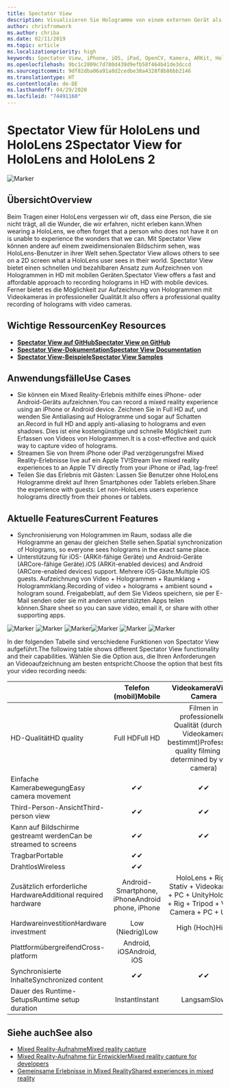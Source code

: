 ```yaml
---
title: Spectator View
description: Visualisieren Sie Hologramme von einem externen Gerät als Mittel zur Darstellung eines Mixed Reality-Erlebnisses auf einem externen Display oder zur Aufzeichnung eines Mixed Reality-Erlebnisses.
author: chrisfromwork
ms.author: chriba
ms.date: 02/11/2019
ms.topic: article
ms.localizationpriority: high
keywords: Spectator View, iPhone, iOS, iPad, OpenCV, Kamera, ARKit, HoloLens, Mixed Reality, MixedRealityToolkit, Demo, aufzeichnen
ms.openlocfilehash: 9bc1c2809c7d780d439d9efb58f464b41de3dccd
ms.sourcegitcommit: 9df82dba06a91a8d2cedbe38a4328f8b86bb2146
ms.translationtype: HT
ms.contentlocale: de-DE
ms.lasthandoff: 04/29/2020
ms.locfileid: "74491160"
---
```

# <a name="spectator-view-for-hololens-and-hololens-2"></a><span data-ttu-id="892aa-104">Spectator View für HoloLens und HoloLens 2</span><span class="sxs-lookup"><span data-stu-id="892aa-104">Spectator View for HoloLens and HoloLens 2</span></span>

![Marker](images/SpecViewPhoneHero.jpg)

## <a name="overview"></a><span data-ttu-id="892aa-106">Übersicht</span><span class="sxs-lookup"><span data-stu-id="892aa-106">Overview</span></span>

<span data-ttu-id="892aa-107">Beim Tragen einer HoloLens vergessen wir oft, dass eine Person, die sie nicht trägt, all die Wunder, die wir erfahren, nicht erleben kann.</span><span class="sxs-lookup"><span data-stu-id="892aa-107">When wearing a HoloLens, we often forget that a person who does not have it on is unable to experience the wonders that we can.</span></span> <span data-ttu-id="892aa-108">Mit Spectator View können andere auf einem zweidimensionalen Bildschirm sehen, was HoloLens-Benutzer in ihrer Welt sehen.</span><span class="sxs-lookup"><span data-stu-id="892aa-108">Spectator View allows others to see on a 2D screen what a HoloLens user sees in their world.</span></span>
<span data-ttu-id="892aa-109">Spectator View bietet einen schnellen und bezahlbaren Ansatz zum Aufzeichnen von Hologrammen in HD mit mobilen Geräten.</span><span class="sxs-lookup"><span data-stu-id="892aa-109">Spectator View offers a fast and affordable approach to recording holograms in HD with mobile devices.</span></span> <span data-ttu-id="892aa-110">Ferner bietet es die Möglichkeit zur Aufzeichnung von Hologrammen mit Videokameras in professioneller Qualität.</span><span class="sxs-lookup"><span data-stu-id="892aa-110">It also offers a professional quality recording of holograms with video cameras.</span></span>

## <a name="key-resources"></a><span data-ttu-id="892aa-111">Wichtige Ressourcen</span><span class="sxs-lookup"><span data-stu-id="892aa-111">Key Resources</span></span>

* [<span data-ttu-id="892aa-112">**Spectator View auf GitHub**</span><span class="sxs-lookup"><span data-stu-id="892aa-112">**Spectator View on GitHub**</span></span>](https://github.com/microsoft/MixedReality-SpectatorView)
* [<span data-ttu-id="892aa-113">**Spectator View-Dokumentation**</span><span class="sxs-lookup"><span data-stu-id="892aa-113">**Spectator View Documentation**</span></span>](https://microsoft.github.io/MixedReality-SpectatorView/README.html)
* [<span data-ttu-id="892aa-114">**Spectator View-Beispiele**</span><span class="sxs-lookup"><span data-stu-id="892aa-114">**Spectator View Samples**</span></span>](https://github.com/microsoft/MixedReality-SpectatorView/tree/master/samples)

## <a name="use-cases"></a><span data-ttu-id="892aa-115">Anwendungsfälle</span><span class="sxs-lookup"><span data-stu-id="892aa-115">Use Cases</span></span>
* <span data-ttu-id="892aa-116">Sie können ein Mixed Reality-Erlebnis mithilfe eines iPhone- oder Android-Geräts aufzeichnen.</span><span class="sxs-lookup"><span data-stu-id="892aa-116">You can record a mixed reality experience using an iPhone or Android device.</span></span> <span data-ttu-id="892aa-117">Zeichnen Sie in Full HD auf, und wenden Sie Antialiasing auf Hologramme und sogar auf Schatten an.</span><span class="sxs-lookup"><span data-stu-id="892aa-117">Record in full HD and apply anti-aliasing to holograms and even shadows.</span></span> <span data-ttu-id="892aa-118">Dies ist eine kostengünstige und schnelle Möglichkeit zum Erfassen von Videos von Hologrammen.</span><span class="sxs-lookup"><span data-stu-id="892aa-118">It is a cost-effective and quick way to capture video of holograms.</span></span>
* <span data-ttu-id="892aa-119">Streamen Sie von Ihrem iPhone oder iPad verzögerungsfrei Mixed Reality-Erlebnisse live auf ein Apple TV!</span><span class="sxs-lookup"><span data-stu-id="892aa-119">Stream live mixed reality experiences to an Apple TV directly from your iPhone or iPad, lag-free!</span></span>
* <span data-ttu-id="892aa-120">Teilen Sie das Erlebnis mit Gästen: Lassen Sie Benutzer ohne HoloLens Hologramme direkt auf Ihren Smartphones oder Tablets erleben.</span><span class="sxs-lookup"><span data-stu-id="892aa-120">Share the experience with guests: Let non-HoloLens users experience holograms directly from their phones or tablets.</span></span>

## <a name="current-features"></a><span data-ttu-id="892aa-121">Aktuelle Features</span><span class="sxs-lookup"><span data-stu-id="892aa-121">Current Features</span></span>

* <span data-ttu-id="892aa-122">Synchronisierung von Hologrammen im Raum, sodass alle die Hologramme an genau der gleichen Stelle sehen.</span><span class="sxs-lookup"><span data-stu-id="892aa-122">Spatial synchronization of Holograms, so everyone sees holograms in the exact same place.</span></span>
* <span data-ttu-id="892aa-123">Unterstützung für iOS- (ARKit-fähige Geräte) und Android-Geräte (ARCore-fähige Geräte).</span><span class="sxs-lookup"><span data-stu-id="892aa-123">iOS (ARKit-enabled devices) and Android (ARCore-enabled devices) support.</span></span>
<span data-ttu-id="892aa-124">Mehrere iOS-Gäste.</span><span class="sxs-lookup"><span data-stu-id="892aa-124">Multiple iOS guests.</span></span>
<span data-ttu-id="892aa-125">Aufzeichnung von Video + Hologrammen + Raumklang + Hologrammklang.</span><span class="sxs-lookup"><span data-stu-id="892aa-125">Recording of video + holograms + ambient sound + hologram sound.</span></span>
<span data-ttu-id="892aa-126">Freigabeblatt, auf dem Sie Videos speichern, sie per E-Mail senden oder sie mit anderen unterstützten Apps teilen können.</span><span class="sxs-lookup"><span data-stu-id="892aa-126">Share sheet so you can save video, email it, or share with other supporting apps.</span></span>

<span data-ttu-id="892aa-127">![Marker](images/SpecViewPhoneDemo.jpg)
![Marker](images/hololensspectatorview-500px.jpg) ![Marker](images/spectatorview-300px.png)</span><span class="sxs-lookup"><span data-stu-id="892aa-127">![Marker](images/SpecViewPhoneDemo.jpg)
![Marker](images/hololensspectatorview-500px.jpg) ![Marker](images/spectatorview-300px.png)</span></span>

<span data-ttu-id="892aa-128">In der folgenden Tabelle sind verschiedene Funktionen von Spectator View aufgeführt.</span><span class="sxs-lookup"><span data-stu-id="892aa-128">The following table shows different Spectator View functionality and their capabilities.</span></span> <span data-ttu-id="892aa-129">Wählen Sie die Option aus, die Ihren Anforderungen an Videoaufzeichnung am besten entspricht:</span><span class="sxs-lookup"><span data-stu-id="892aa-129">Choose the option that best fits your video recording needs:</span></span>

|                                      | <span data-ttu-id="892aa-130">Telefon (mobil)</span><span class="sxs-lookup"><span data-stu-id="892aa-130">Mobile</span></span>                  |                    <span data-ttu-id="892aa-131">Videokamera</span><span class="sxs-lookup"><span data-stu-id="892aa-131">Video Camera</span></span>              |
|--------------------------------------|:-----------------------:|:-------------------------------------------:|
| <span data-ttu-id="892aa-132">HD-Qualität</span><span class="sxs-lookup"><span data-stu-id="892aa-132">HD quality</span></span>                           |         <span data-ttu-id="892aa-133">Full HD</span><span class="sxs-lookup"><span data-stu-id="892aa-133">Full HD</span></span>         |        <span data-ttu-id="892aa-134">Filmen in professioneller Qualität (durch die Videokamera bestimmt)</span><span class="sxs-lookup"><span data-stu-id="892aa-134">Professional quality filming (as determined by video camera)</span></span>      |
| <span data-ttu-id="892aa-135">Einfache Kamerabewegung</span><span class="sxs-lookup"><span data-stu-id="892aa-135">Easy camera movement</span></span>                 |            <span data-ttu-id="892aa-136">✔</span><span class="sxs-lookup"><span data-stu-id="892aa-136">✔</span></span>            |                      <span data-ttu-id="892aa-137">✔</span><span class="sxs-lookup"><span data-stu-id="892aa-137">✔</span></span>                      |
| <span data-ttu-id="892aa-138">Third-Person-Ansicht</span><span class="sxs-lookup"><span data-stu-id="892aa-138">Third-person view</span></span>                    |            <span data-ttu-id="892aa-139">✔</span><span class="sxs-lookup"><span data-stu-id="892aa-139">✔</span></span>            |                      <span data-ttu-id="892aa-140">✔</span><span class="sxs-lookup"><span data-stu-id="892aa-140">✔</span></span>                      |
| <span data-ttu-id="892aa-141">Kann auf Bildschirme gestreamt werden</span><span class="sxs-lookup"><span data-stu-id="892aa-141">Can be streamed to screens</span></span>           |            <span data-ttu-id="892aa-142">✔</span><span class="sxs-lookup"><span data-stu-id="892aa-142">✔</span></span>            |                      <span data-ttu-id="892aa-143">✔</span><span class="sxs-lookup"><span data-stu-id="892aa-143">✔</span></span>                      |
| <span data-ttu-id="892aa-144">Tragbar</span><span class="sxs-lookup"><span data-stu-id="892aa-144">Portable</span></span>                             |            <span data-ttu-id="892aa-145">✔</span><span class="sxs-lookup"><span data-stu-id="892aa-145">✔</span></span>            |                                             |
| <span data-ttu-id="892aa-146">Drahtlos</span><span class="sxs-lookup"><span data-stu-id="892aa-146">Wireless</span></span>                             |            <span data-ttu-id="892aa-147">✔</span><span class="sxs-lookup"><span data-stu-id="892aa-147">✔</span></span>            |                                             |
| <span data-ttu-id="892aa-148">Zusätzlich erforderliche Hardware</span><span class="sxs-lookup"><span data-stu-id="892aa-148">Additional required hardware</span></span>         |     <span data-ttu-id="892aa-149">Android-Smartphone, iPhone</span><span class="sxs-lookup"><span data-stu-id="892aa-149">Android phone, iPhone</span></span>    | <span data-ttu-id="892aa-150">HoloLens + Rig + Stativ + Videokamera + PC + Unity</span><span class="sxs-lookup"><span data-stu-id="892aa-150">HoloLens + Rig + Tripod + Video Camera + PC + Unity</span></span> |
| <span data-ttu-id="892aa-151">Hardwareinvestition</span><span class="sxs-lookup"><span data-stu-id="892aa-151">Hardware investment</span></span>                  |           <span data-ttu-id="892aa-152">Low (Niedrig)</span><span class="sxs-lookup"><span data-stu-id="892aa-152">Low</span></span>            |                     <span data-ttu-id="892aa-153">High (Hoch)</span><span class="sxs-lookup"><span data-stu-id="892aa-153">High</span></span>                    |
| <span data-ttu-id="892aa-154">Plattformübergreifend</span><span class="sxs-lookup"><span data-stu-id="892aa-154">Cross-platform</span></span>                       |           <span data-ttu-id="892aa-155">Android, iOS</span><span class="sxs-lookup"><span data-stu-id="892aa-155">Android, iOS</span></span>   |                                             |
| <span data-ttu-id="892aa-156">Synchronisierte Inhalte</span><span class="sxs-lookup"><span data-stu-id="892aa-156">Synchronized content</span></span>                 |            <span data-ttu-id="892aa-157">✔</span><span class="sxs-lookup"><span data-stu-id="892aa-157">✔</span></span>            |                      <span data-ttu-id="892aa-158">✔</span><span class="sxs-lookup"><span data-stu-id="892aa-158">✔</span></span>                      |
| <span data-ttu-id="892aa-159">Dauer des Runtime-Setups</span><span class="sxs-lookup"><span data-stu-id="892aa-159">Runtime setup duration</span></span>               |         <span data-ttu-id="892aa-160">Instant</span><span class="sxs-lookup"><span data-stu-id="892aa-160">Instant</span></span>          |                     <span data-ttu-id="892aa-161">Langsam</span><span class="sxs-lookup"><span data-stu-id="892aa-161">Slow</span></span>                    |
## <a name="see-also"></a><span data-ttu-id="892aa-162">Siehe auch</span><span class="sxs-lookup"><span data-stu-id="892aa-162">See also</span></span>

* [<span data-ttu-id="892aa-163">Mixed Reality-Aufnahme</span><span class="sxs-lookup"><span data-stu-id="892aa-163">Mixed reality capture</span></span>](mixed-reality-capture.md) 
* [<span data-ttu-id="892aa-164">Mixed Reality-Aufnahme für Entwickler</span><span class="sxs-lookup"><span data-stu-id="892aa-164">Mixed reality capture for developers</span></span>](mixed-reality-capture-for-developers.md)
* [<span data-ttu-id="892aa-165">Gemeinsame Erlebnisse in Mixed Reality</span><span class="sxs-lookup"><span data-stu-id="892aa-165">Shared experiences in mixed reality</span></span>](shared-experiences-in-mixed-reality.md)
